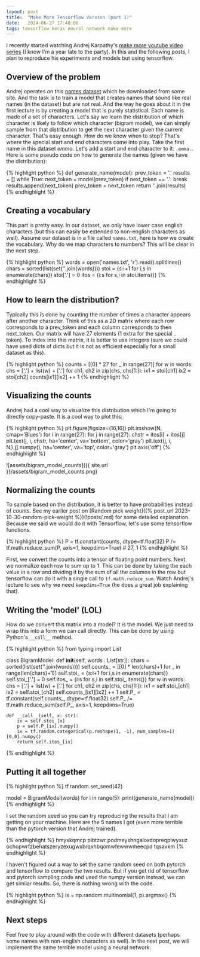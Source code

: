 ```yaml
---
layout: post
title:  "Make More Tensorflow Version (part 1)"
date:   2024-06-27 17:40:00
tags: tensorflow keras neural network make more
---
```


I recently started watching Andrej Karpathy's [make more youtube video series](https://www.youtube.com/playlist?list=PLAqhIrjkxbuWI23v9cThsA9GvCAUhRvKZ) (I know I'm a year late to the party). In this and the following posts, I plan to reproduce his experiments and models but using tensorflow. 


## Overview of the problem

Andrej operates on this [names dataset](https://github.com/karpathy/makemore/raw/master/names.txt) which he downloaded from some site. And the task is to train a model that creates names that sound like real names (in the dataset) but are not real. And the way he goes about it in the first lecture is by creating a model that is purely statistical. Each name is made of a set of characters. Let's say we learn the distribution of which character is likely to follow which character (bigram model), we can simply sample from that distribution to get the next character given the current character. That's easy enough. How do we know when to stop? That's where the special start and end characters come into play. Take the first name in this dataset *emma*. Let's add a start and end character to it: `.emma.`. Here is some pseudo code on how to generate the names (given we have the distribution):

{% highlight python %}
def generate_name(model):
    prev_token = '.'
    results = []
    while True:
        next_token = model(prev_token)
        if next_token == '.':
            break
        results.append(next_token)
        prev_token = next_token
    return ''.join(results)
{% endhighlight %}

## Creating a vocabulary

This part is pretty easy. In our dataset, we only have lower case english characters (but this can easily be extended to non-english characters as well). Assume our dataset is in a file called `names.txt`, here is how we create the vocabulary. Why do we map characters to numbers? This will be clear in the next step.

{% highlight python %}
words = open('names.txt', 'r').read().splitlines()
chars = sorted(list(set(''.join(words))))
stoi = {s:i+1 for i,s in enumerate(chars)}
stoi['.'] = 0
itos = {i:s for s,i in stoi.items()}
{% endhighlight %}

## How to learn the distribution?

Typically this is done by counting the number of times a character appears after another character. Think of this as a 2D matrix where each row corresponds to a prev_token and each column corresponds to then next_token. Our matrix will have 27 elements (1 extra for the special `.` token). To index into this matrix, it is better to use integers (sure we could have used dicts of dicts but it is not as efficient especially for a small dataset as this).

{% highlight python %}
counts = [[0] * 27 for _ in range(27)]
for w in words:
  chs = ['.'] + list(w) + ['.']
  for ch1, ch2 in zip(chs, chs[1:]):
    ix1 = stoi[ch1]
    ix2 = stoi[ch2]
    counts[ix1][ix2] += 1
{% endhighlight %}

## Visualizing the counts

Andrej had a cool way to visualize this distribution which I'm going to directly copy-paste. It is a cool way to plot this:

{% highlight python %}
plt.figure(figsize=(16,16))
plt.imshow(N, cmap='Blues')
for i in range(27):
  for j in range(27):
    chstr = itos[i] + itos[j]
    plt.text(j, i, chstr, ha='center', va='bottom', color='gray')
    plt.text(j, i, N[i,j].numpy(), ha='center', va='top', color='gray')
plt.axis('off')
{% endhighlight %}

![assets/bigram_model_counts]({{ site.url }}/assets/bigram_model_counts.png)

## Normalizing the counts

To sample based on the distribution, it is better to have probabilities instead of counts. See my earlier post on [Random pick weight]({% post_url 2023-10-30-random-pick-weight %})(!posts/.md) for some detailed explanation. Because we said we would do it with Tensorflow, let's use some tensorflow functions.

{% highlight python %}
P = tf.constant(counts, dtype=tf.float32)
P /= tf.math.reduce_sum(P, axis=1, keepdims=True) # 27, 1
{% endhighlight %}

First, we convert the counts into a tensor of floating point numbers. Next, we normalize each row to sum up to 1. This can be done by taking the each value in a row and dividing it by the sum of all the columns in the row but tensorflow can do it with a single call to `tf.math.reduce_sum`. Watch Andrej's lecture to see why we need `keepdims=True` (he does a great job explaining that).

## Writing the 'model' (LOL)

How do we convert this matrix into a model? It *is* the model. We just need to wrap this into a form we can call directly. This can be done by using Python's `__call__` method.

{% highlight python %}
from typing import List

class BigramModel:
    def __init__(self, words : List[str]):
        chars = sorted(list(set(''.join(words))))
        self.counts_ = [[0] * len(chars)+1 for _ in range(len(chars)+1)]
        self.stoi_ = {s:i+1 for i,s in enumerate(chars)}
        self.stoi_['.'] = 0
        self.itos_ = {i:s for s,i in self.stoi_.items()}
        for w in words:
            chs = ['.'] + list(w) + ['.']
            for ch1, ch2 in zip(chs, chs[1:]):
                ix1 = self.stoi_[ch1]
                ix2 = self.stoi_[ch2]
                self.counts_[ix1][ix2] += 1
        self.P_ = tf.constant(self.counts_, dtype=tf.float32)
        self.P_ /= tf.math.reduce_sum(self.P_, axis=1, keepdims=True)
    
    def __call__(self, x: str):
        ix = self.stoi_[x]
        p = self.P_[ix].numpy()
        ix = tf.random.categorical(p.reshape(1, -1), num_samples=1)[0,0].numpy()
        return self.itos_[ix]
{% endhighlight %}

## Putting it all together

{% highlight python %}
tf.random.set_seed(42)

model = BigramModel(words)
for i in range(5):
    print(generate_name(model))
{% endhighlight %}

I set the random seed so you can try reproducing the results that I am getting on your machine. Here are the 5 names I got (even more terrible than the pytorch version that Andrej trained). 

{% endhighlight %}
hmyxkqmcp
pibtzwr
podmeyshngaloxdopreqplwyxuz
ochopwrfzbehatszeryzexugwxbrqxhbqomwfewwwmeecpd
tqsavkm
{% endhighlight %}

I haven't figured out a way to set the same random seed on both pytorch and tensorflow to compare the two results. But if you get rid of tensorflow and pytorch sampling code and used the numpy version instead, we can get similar results. So, there is nothing wrong with the code.

{% highlight python %}
ix = np.random.multinomial(1, p).argmax()
{% endhighlight %}

## Next steps

Feel free to play around with the code with different datasets (perhaps some names with non-english characters as well). In the next post, we will implement the same terrible model using a neural network.